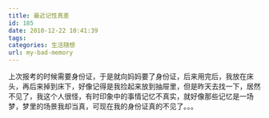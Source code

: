 ```yaml
---
title: 最近记性真差
id: 185
date: 2010-12-22 10:41:39
tags:
categories: 生活随想
url: my-bad-memory
---
```


上次报考的时候需要身份证，于是就向妈妈要了身份证，后来用完后，我放在床头，再后来掉到床下，好像记得是我捡起来放到抽屉里，但是昨天去找一下，居然不见了，我这个人很怪，有时印象中的事情记忆不真实，就好像那些记忆是一场梦，梦里的场景我却当真，可现在我的身份证真的不见了。。。
